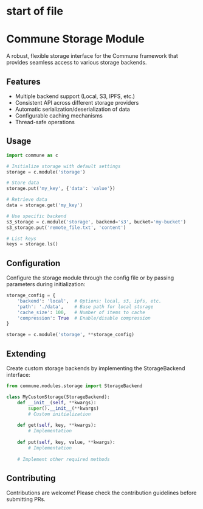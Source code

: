  # start of file
# Commune Storage Module

A robust, flexible storage interface for the Commune framework that provides seamless access to various storage backends.

## Features

- Multiple backend support (Local, S3, IPFS, etc.)
- Consistent API across different storage providers
- Automatic serialization/deserialization of data
- Configurable caching mechanisms
- Thread-safe operations

## Usage

```python
import commune as c

# Initialize storage with default settings
storage = c.module('storage')

# Store data
storage.put('my_key', {'data': 'value'})

# Retrieve data
data = storage.get('my_key')

# Use specific backend
s3_storage = c.module('storage', backend='s3', bucket='my-bucket')
s3_storage.put('remote_file.txt', 'content')

# List keys
keys = storage.ls()
```

## Configuration

Configure the storage module through the config file or by passing parameters during initialization:

```python
storage_config = {
    'backend': 'local',  # Options: local, s3, ipfs, etc.
    'path': './data',    # Base path for local storage
    'cache_size': 100,   # Number of items to cache
    'compression': True  # Enable/disable compression
}

storage = c.module('storage', **storage_config)
```

## Extending

Create custom storage backends by implementing the StorageBackend interface:

```python
from commune.modules.storage import StorageBackend

class MyCustomStorage(StorageBackend):
    def __init__(self, **kwargs):
        super().__init__(**kwargs)
        # Custom initialization
        
    def get(self, key, **kwargs):
        # Implementation
        
    def put(self, key, value, **kwargs):
        # Implementation
        
    # Implement other required methods
```

## Contributing

Contributions are welcome! Please check the contribution guidelines before submitting PRs.
